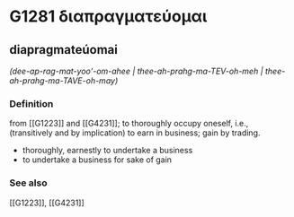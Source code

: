 # G1281 διαπραγματεύομαι

## diapragmateúomai

_(dee-ap-rag-mat-yoo'-om-ahee | thee-ah-prahg-ma-TEV-oh-meh | thee-ah-prahg-ma-TAVE-oh-may)_

### Definition

from [[G1223]] and [[G4231]]; to thoroughly occupy oneself, i.e., (transitively and by implication) to earn in business; gain by trading.

- thoroughly, earnestly to undertake a business
- to undertake a business for sake of gain

### See also

[[G1223]], [[G4231]]


